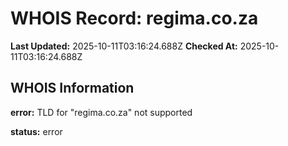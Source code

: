 # WHOIS Record: regima.co.za

**Last Updated:** 2025-10-11T03:16:24.688Z
**Checked At:** 2025-10-11T03:16:24.688Z

## WHOIS Information

**error:** TLD for "regima.co.za" not supported

**status:** error

